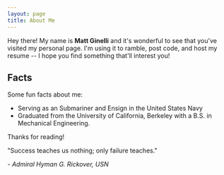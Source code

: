 ```yaml
---
layout: page
title: About Me
---
```



Hey there! My name is **Matt Ginelli** and it's wonderful to see that you've visited my personal page. I'm using it to ramble, post code, and host my resume -- I hope you find something that'll interest you!

## Facts

Some fun facts about me:

* Serving as an Submariner and Ensign in the United States Navy
* Graduated from the University of California, Berkeley with a B.S. in Mechanical Engineering.

Thanks for reading!

<p class="message">
  "Success teaches us nothing; only failure teaches."

<i>- Admiral Hyman G. Rickover, USN</i>

</p>
